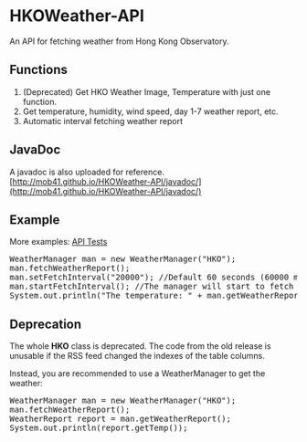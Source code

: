# HKOWeather-API
An API for fetching weather from Hong Kong Observatory.

## Functions
1. (Deprecated) Get HKO Weather Image, Temperature with just one function.
2. Get temperature, humidity, wind speed, day 1-7 weather report, etc.
3. Automatic interval fetching weather report

## JavaDoc
A javadoc is also uploaded for reference.
[http://mob41.github.io/HKOWeather-API/javadoc/](http://mob41.github.io/HKOWeather-API/javadoc/)

## Example
More examples: [API Tests](https://github.com/mob41/HKOWeather-API/tree/master/src/test/java/com/mob41/hkoweather/tests)
<pre>
WeatherManager man = new WeatherManager("HKO");
man.fetchWeatherReport();
man.setFetchInterval("20000"); //Default 60 seconds (60000 ms)
man.startFetchInterval(); //The manager will start to fetch a new report every 20 seconds.
System.out.println("The temperature: " + man.getWeatherReport().getTemp());
</pre>

## Deprecation
The whole <b>HKO</b> class is deprecated.
The code from the old release is unusable if the RSS feed changed the indexes of the table columns.

Instead, you are recommended to use a WeatherManager to get the weather:
<pre>
WeatherManager man = new WeatherManager("HKO");
man.fetchWeatherReport();
WeatherReport report = man.getWeatherReport();
System.out.println(report.getTemp());
</pre>